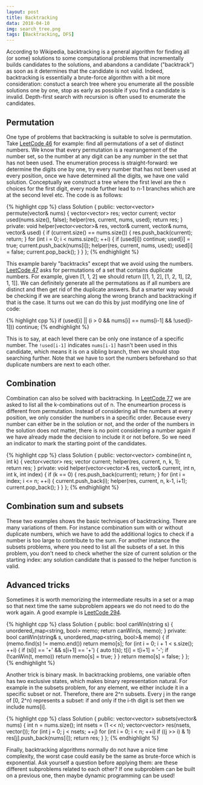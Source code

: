 ```yaml
---
layout: post
title: Backtracking
data: 2018-04-10
img: search_tree.png
tags: [Backtracking, DFS]
---
```


According to Wikipedia, backtracking is a general algorithm for finding all (or some) solutions to some computational problems that incrementally builds candidates to the solutions, and abandons a candidate ("backtrack") as soon as it determines that the candidate is not valid. Indeed, backtracking is essentially a brute-force algorithm with a bit more consideration: constuct a search tree where you enumerate all the possible solutions one by one, stop as early as possible if you find a candidate is invalid. Depth-first search with recursion is often used to enumerate the candidates.

## Permutation
One type of problems that backtracking is suitable to solve is permutation. Take [LeetCode 46](https://leetcode.com/problems/permutation/description/) for example: find all permutations of a set of distinct numbers. We know that every permutation is a rearrangement of the number set, so the number at any digit can be any number in the set that has not been used. The enumeration process is straight-forward: we determine the digits one by one, try every number that has not been used at every position, once we have determined all the digits, we have one valid solution. Conceptually we construct a tree where the first level are the n choices for the first digit, every node further lead to n-1 branches which are at the second level etc. The code is as follows:

{% highlight cpp %}
class Solution {
public:
    vector<vector<int>> permute(vector<int>& nums) {
        vector<vector<int>> res;
        vector<int> current;
        vector<bool> used(nums.size(), false);
        helper(res, current, nums, used);
        return res;
    }
private:
    void helper(vector<vector<int>>& res, vector<int>& current, vector<int>& nums, vector<bool>& used) {
        if (current.size() == nums.size()) {
            res.push_back(current);
            return;
        }
        for (int i = 0; i < nums.size(); ++i) {
            if (used[i]) continue;
            used[i] = true;
            current.push_back(nums[i]);
            helper(res, current, nums, used);
            used[i] = false;
            current.pop_back();
        }
    }
};
{% endhighlight %}

This example barely "backtracks" except that we avoid using the numbers. [LeetCode 47](https://leetcode.com/problems/permutations-ii/description/) asks for permutations of a set that contains duplicate numbers. For example, given \[1, 1, 2\] we should return \[\[1, 1, 2\], \[1, 2, 1\], \[2, 1, 1\]\]. We can definitely generate all the permutations as if all numbers are distinct and then get rid of the duplicate answers. But a smarter way would be checking if we are searching along the wrong branch and backtracking if that is the case. It turns out we can do this by just modifying one line of code:

{% highlight cpp %}
if (used[i] || (i > 0 && nums[i] == nums[i-1] && !used[i-1])) continue;
{% endhighlight %}

This is to say, at each level there can be only one instance of a specific number. The `!used[i-1]` indicates `nums[i-1]` hasn't been used in this candidate, which means it is on a sibling branch, then we should stop searching further. Note that we have to sort the numbers beforehand so that duplicate numbers are next to each other.

## Combination
Combination can also be solved with backtracking. In [LeetCode 77](https://leetcode.com/problems/combinations/description/) we are asked to list all the k-combinations out of n. The enumeartion process is different from permutation. Instead of considering all the numbers at every position, we only consider the numbers in a specific order. Because every number can either be in the solution or not, and the order of the numbers in the solution does not matter, there is no point considering a number again if we have already made the decision to include it or not before. So we need an indicator to mark the starting point of the candidates.

{% highlight cpp %}
class Solution {
public:
    vector<vector<int>> combine(int n, int k) {
        vector<vector<int>> res;
        vector<int> current;
        helper(res, current, n, k, 1);
        return res;
    }
private:
    void helper(vector<vector<int>>& res, vector<int>& current, int n, int k, int index) {
        if (k == 0) {
            res.push_back(current);
            return;
        }
        for (int i = index; i <= n; ++i) {
            current.push_back(i);
            helper(res, current, n, k-1, i+1);
            current.pop_back();
        }
    }
};
{% endhighlight %}

## Combination sum and subsets
These two examples shows the basic techniques of backtracking. There are many variations of them. For instance combination sum with or without duplicate numbers, which we have to add the additional logics to check if a number is too large to contribute to the sum. For another instance the subsets problems, where you need to list all the subsets of a set. In this problem, you don't need to check whether the size of current solution or the starting index: any solution candidate that is passed to the helper function is valid.

## Advanced tricks
Sometimes it is worth memorizing the intermediate results in a set or a map so that next time the same subproblem appears we do not need to do the work again. A good example is [LeetCode 294](https://leetcode.com/problems/flip-game-ii/description/).


{% highlight cpp %}
class Solution {
public:
    bool canWin(string s) {
        unordered_map<string, bool> memo;
        return canWin(s, memo);
    }
private:
    bool canWin(string& s, unordered_map<string, bool>& memo) {
        if (memo.find(s) != memo.end()) return memo[s];
        for (int i = 0; i + 1 < s.size(); ++i) {
            if (s[i] == '+' && s[i+1] == '+') {
                auto t(s);
                t[i] = t[i+1] = '-';
                if (!canWin(t, memo)) return memo[s] = true;
            }
        }
        return memo[s] = false;
    }
};
{% endhighlight %}

Another trick is binary mask. In backtracking problems, one variable often has two exclusive states, which makes binary representation natural. For example in the subsets problem, for any element, we either include it in a specific subset or not. Therefore, there are 2^n subsets. Every j in the range of [0, 2^n) represents a subset: if and only if the i-th digit is set then we include nums[i].

{% highlight cpp %}
class Solution {
public:
    vector<vector<int>> subsets(vector<int>& nums) {
        int n = nums.size();
        int nsets = (1 << n);
        vector<vector<int>> res(nsets, vector<int>());
        for (int j = 0; j < nsets; ++j)
            for (int i = 0; i < n; ++i)
                if ((j >> i) & 1)
                    res[j].push_back(nums[i]);
        return res;
    }
};
{% endhighlight %}

Finally, backtracking algorithms normally do not have a nice time complexity, the worst case could easily be the same as brute-force which is exponential. Ask yourself a question before applying them: are these different subproblems related to each other? If one subproblem can be built on a previous one, then maybe dynamic programming can be used!
